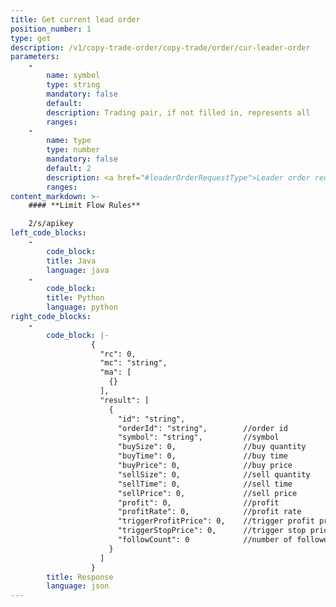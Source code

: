 ```yaml
---
title: Get current lead order
position_number: 1
type: get
description: /v1/copy-trade-order/copy-trade/order/cur-leader-order
parameters:
    -
        name: symbol
        type: string
        mandatory: false
        default:
        description: Trading pair, if not filled in, represents all
        ranges:
    -
        name: type
        type: number
        mandatory: false
        default: 2
        description: <a href="#leaderOrderRequestType">Leader order request type</a>, 1,detail; 2,summarize
        ranges:
content_markdown: >-
    #### **Limit Flow Rules**

    2/s/apikey
left_code_blocks:
    -
        code_block:
        title: Java
        language: java
    -
        code_block:
        title: Python
        language: python
right_code_blocks:
    -
        code_block: |-
                  {
                    "rc": 0,
                    "mc": "string",
                    "ma": [
                      {}
                    ],
                    "result": [
                      {
                        "id": "string",
                        "orderId": "string",        //order id
                        "symbol": "string",         //symbol
                        "buySize": 0,               //buy quantity
                        "buyTime": 0,               //buy time
                        "buyPrice": 0,              //buy price
                        "sellSize": 0,              //sell quantity
                        "sellTime": 0,              //sell time
                        "sellPrice": 0,             //sell price
                        "profit": 0,                //profit
                        "profitRate": 0,            //profit rate
                        "triggerProfitPrice": 0,    //trigger profit price
                        "triggerStopPrice": 0,      //trigger stop price
                        "followCount": 0            //number of followers
                      }
                    ]
                  }
        title: Response
        language: json
---
```


